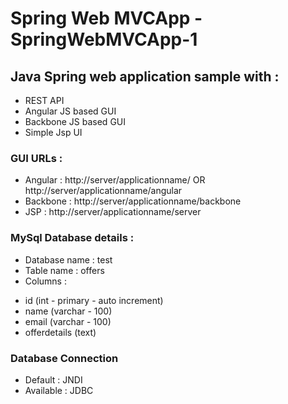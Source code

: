 # Spring Web MVCApp - SpringWebMVCApp-1
## Java Spring web application sample with :
* REST API
* Angular JS based GUI
* Backbone JS based GUI
* Simple Jsp UI
 
### GUI URLs :
* Angular : http://server/applicationname/ OR http://server/applicationname/angular
* Backbone : http://server/applicationname/backbone
* JSP : http://server/applicationname/server 

### MySql Database details :
* Database name : test
* Table name : offers
* Columns :
- id (int - primary - auto increment)
- name (varchar - 100)
- email (varchar - 100)
- offerdetails (text)

### Database Connection
* Default : JNDI
* Available : JDBC
